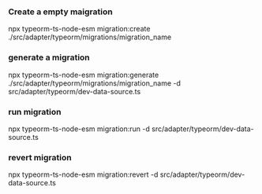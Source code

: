 ### Create a empty maigration
npx typeorm-ts-node-esm migration:create ./src/adapter/typeorm/migrations/migration_name

### generate a migration
npx typeorm-ts-node-esm migration:generate ./src/adapter/typeorm/migrations/migration_name -d src/adapter/typeorm/dev-data-source.ts

### run migration
npx typeorm-ts-node-esm migration:run -d src/adapter/typeorm/dev-data-source.ts

### revert migration
npx typeorm-ts-node-esm migration:revert -d src/adapter/typeorm/dev-data-source.ts